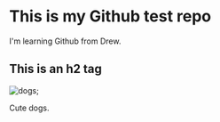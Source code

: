 # This is my Github test repo

I'm learning Github from Drew.

## This is an h2 tag

![dogs](http://vignette2.wikia.nocookie.net/legomessageboards/images/3/34/Cute-Dog-Desktop-HD-Wallpaper.jpg/revision/latest?cb=20131020221612);

Cute dogs.